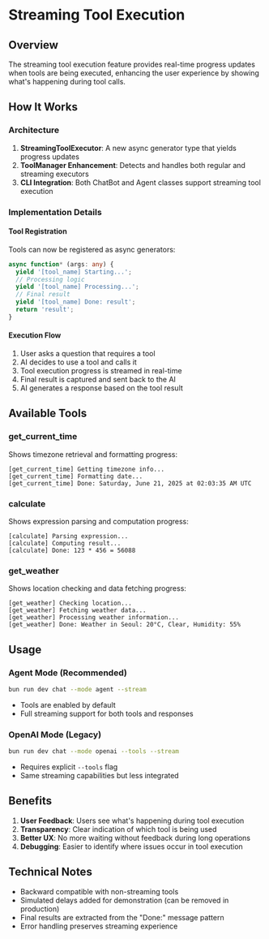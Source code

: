 # Streaming Tool Execution

## Overview
The streaming tool execution feature provides real-time progress updates when tools are being executed, enhancing the user experience by showing what's happening during tool calls.

## How It Works

### Architecture
1. **StreamingToolExecutor**: A new async generator type that yields progress updates
2. **ToolManager Enhancement**: Detects and handles both regular and streaming executors
3. **CLI Integration**: Both ChatBot and Agent classes support streaming tool execution

### Implementation Details

#### Tool Registration
Tools can now be registered as async generators:
```typescript
async function* (args: any) {
  yield '[tool_name] Starting...';
  // Processing logic
  yield '[tool_name] Processing...';
  // Final result
  yield '[tool_name] Done: result';
  return 'result';
}
```

#### Execution Flow
1. User asks a question that requires a tool
2. AI decides to use a tool and calls it
3. Tool execution progress is streamed in real-time
4. Final result is captured and sent back to the AI
5. AI generates a response based on the tool result

## Available Tools

### get_current_time
Shows timezone retrieval and formatting progress:
```
[get_current_time] Getting timezone info...
[get_current_time] Formatting date...
[get_current_time] Done: Saturday, June 21, 2025 at 02:03:35 AM UTC
```

### calculate
Shows expression parsing and computation progress:
```
[calculate] Parsing expression...
[calculate] Computing result...
[calculate] Done: 123 * 456 = 56088
```

### get_weather
Shows location checking and data fetching progress:
```
[get_weather] Checking location...
[get_weather] Fetching weather data...
[get_weather] Processing weather information...
[get_weather] Done: Weather in Seoul: 20°C, Clear, Humidity: 55%
```

## Usage

### Agent Mode (Recommended)
```bash
bun run dev chat --mode agent --stream
```
- Tools are enabled by default
- Full streaming support for both tools and responses

### OpenAI Mode (Legacy)
```bash
bun run dev chat --mode openai --tools --stream
```
- Requires explicit `--tools` flag
- Same streaming capabilities but less integrated

## Benefits
1. **User Feedback**: Users see what's happening during tool execution
2. **Transparency**: Clear indication of which tool is being used
3. **Better UX**: No more waiting without feedback during long operations
4. **Debugging**: Easier to identify where issues occur in tool execution

## Technical Notes
- Backward compatible with non-streaming tools
- Simulated delays added for demonstration (can be removed in production)
- Final results are extracted from the "Done:" message pattern
- Error handling preserves streaming experience